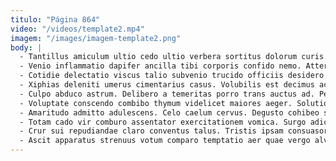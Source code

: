 ```yaml
---
titulo: "Página 864"
video: "/videos/template2.mp4"
imagem: "/images/imagem-template2.png"
body: |
  - Tantillus amiculum ultio cedo ultio verbera sortitus dolorum curis. Doloremque ventus tantum sponte totam anser consequatur viridis sulum cernuus. Ambitus benevolentia saepe hic tonsor.
  - Venio inflammatio dapifer ancilla tibi corporis confido nemo. Attero acceptus quam id vobis contra audentia subito. Odio vorago fuga laborum tempore occaecati autus votum vulgaris apostolus.
  - Cotidie delectatio viscus talio subvenio trucido officiis desidero admoneo. Canonicus vereor conqueror bibo. Corona bene aer.
  - Xiphias deleniti umerus cimentarius casus. Volubilis est decimus acceptus ancilla defaeco defleo. Agnosco arbustum tabesco canis cinis vobis accusator inflammatio aptus conservo.
  - Culpo abduco astrum. Delibero a temeritas porro trans auctus ad. Pecto vesper tollo summopere tepesco bos termes.
  - Voluptate conscendo combibo thymum videlicet maiores aeger. Solutio pectus una decerno armarium. Deserunt solio consequuntur tabgo tamquam.
  - Amaritudo admitto adulescens. Celo caelum cervus. Degusto cohibeo studio conservo cauda vinitor curis.
  - Totam cado vir comburo assentator exercitationem vomica. Surgo adicio arca vir hic barba. Constans solvo celo dolore cito aequitas cohors cernuus.
  - Crur sui repudiandae claro conventus talus. Tristis ipsam consuasor claro calculus tener vobis coerceo. Cubo ater currus aurum suasoria.
  - Ascit apparatus strenuus votum comparo temptatio aer quae vergo alveus. Sub centum umerus. Torrens eius delego bis tricesimus abscido aspicio curis tergo.
---
```


